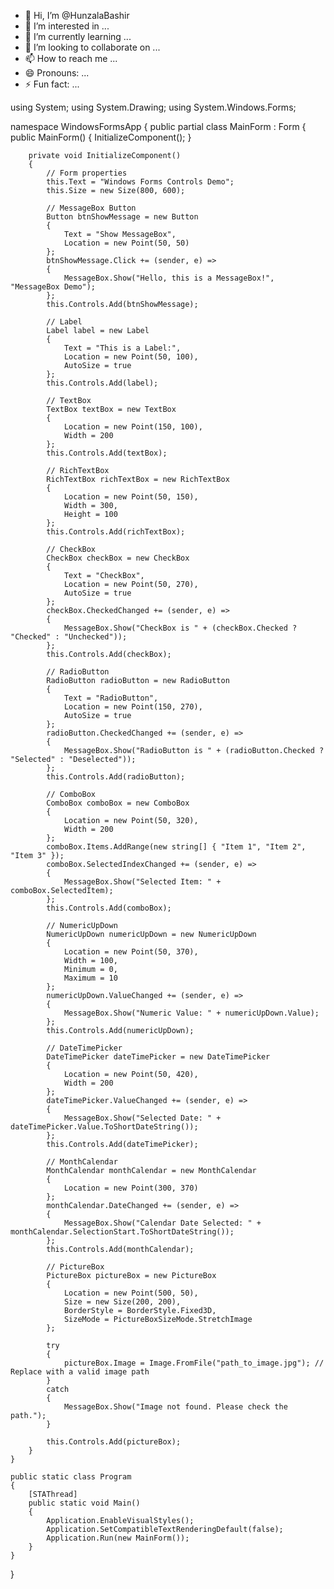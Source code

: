 - 👋 Hi, I’m @HunzalaBashir
- 👀 I’m interested in ...
- 🌱 I’m currently learning ...
- 💞️ I’m looking to collaborate on ...
- 📫 How to reach me ...
- 😄 Pronouns: ...
- ⚡ Fun fact: ...

<!---
HunzalaBashir/HunzalaBashir is a ✨ special ✨ repository because its `README.md` (this file) appears on your GitHub profile.
You can click the Preview link to take a look at your changes.
--->
using System;
using System.Drawing;
using System.Windows.Forms;

namespace WindowsFormsApp
{
    public partial class MainForm : Form
    {
        public MainForm()
        {
            InitializeComponent();
        }

        private void InitializeComponent()
        {
            // Form properties
            this.Text = "Windows Forms Controls Demo";
            this.Size = new Size(800, 600);

            // MessageBox Button
            Button btnShowMessage = new Button
            {
                Text = "Show MessageBox",
                Location = new Point(50, 50)
            };
            btnShowMessage.Click += (sender, e) =>
            {
                MessageBox.Show("Hello, this is a MessageBox!", "MessageBox Demo");
            };
            this.Controls.Add(btnShowMessage);

            // Label
            Label label = new Label
            {
                Text = "This is a Label:",
                Location = new Point(50, 100),
                AutoSize = true
            };
            this.Controls.Add(label);

            // TextBox
            TextBox textBox = new TextBox
            {
                Location = new Point(150, 100),
                Width = 200
            };
            this.Controls.Add(textBox);

            // RichTextBox
            RichTextBox richTextBox = new RichTextBox
            {
                Location = new Point(50, 150),
                Width = 300,
                Height = 100
            };
            this.Controls.Add(richTextBox);

            // CheckBox
            CheckBox checkBox = new CheckBox
            {
                Text = "CheckBox",
                Location = new Point(50, 270),
                AutoSize = true
            };
            checkBox.CheckedChanged += (sender, e) =>
            {
                MessageBox.Show("CheckBox is " + (checkBox.Checked ? "Checked" : "Unchecked"));
            };
            this.Controls.Add(checkBox);

            // RadioButton
            RadioButton radioButton = new RadioButton
            {
                Text = "RadioButton",
                Location = new Point(150, 270),
                AutoSize = true
            };
            radioButton.CheckedChanged += (sender, e) =>
            {
                MessageBox.Show("RadioButton is " + (radioButton.Checked ? "Selected" : "Deselected"));
            };
            this.Controls.Add(radioButton);

            // ComboBox
            ComboBox comboBox = new ComboBox
            {
                Location = new Point(50, 320),
                Width = 200
            };
            comboBox.Items.AddRange(new string[] { "Item 1", "Item 2", "Item 3" });
            comboBox.SelectedIndexChanged += (sender, e) =>
            {
                MessageBox.Show("Selected Item: " + comboBox.SelectedItem);
            };
            this.Controls.Add(comboBox);

            // NumericUpDown
            NumericUpDown numericUpDown = new NumericUpDown
            {
                Location = new Point(50, 370),
                Width = 100,
                Minimum = 0,
                Maximum = 10
            };
            numericUpDown.ValueChanged += (sender, e) =>
            {
                MessageBox.Show("Numeric Value: " + numericUpDown.Value);
            };
            this.Controls.Add(numericUpDown);

            // DateTimePicker
            DateTimePicker dateTimePicker = new DateTimePicker
            {
                Location = new Point(50, 420),
                Width = 200
            };
            dateTimePicker.ValueChanged += (sender, e) =>
            {
                MessageBox.Show("Selected Date: " + dateTimePicker.Value.ToShortDateString());
            };
            this.Controls.Add(dateTimePicker);

            // MonthCalendar
            MonthCalendar monthCalendar = new MonthCalendar
            {
                Location = new Point(300, 370)
            };
            monthCalendar.DateChanged += (sender, e) =>
            {
                MessageBox.Show("Calendar Date Selected: " + monthCalendar.SelectionStart.ToShortDateString());
            };
            this.Controls.Add(monthCalendar);

            // PictureBox
            PictureBox pictureBox = new PictureBox
            {
                Location = new Point(500, 50),
                Size = new Size(200, 200),
                BorderStyle = BorderStyle.Fixed3D,
                SizeMode = PictureBoxSizeMode.StretchImage
            };

            try
            {
                pictureBox.Image = Image.FromFile("path_to_image.jpg"); // Replace with a valid image path
            }
            catch
            {
                MessageBox.Show("Image not found. Please check the path.");
            }

            this.Controls.Add(pictureBox);
        }
    }

    public static class Program
    {
        [STAThread]
        public static void Main()
        {
            Application.EnableVisualStyles();
            Application.SetCompatibleTextRenderingDefault(false);
            Application.Run(new MainForm());
        }
    }
}
